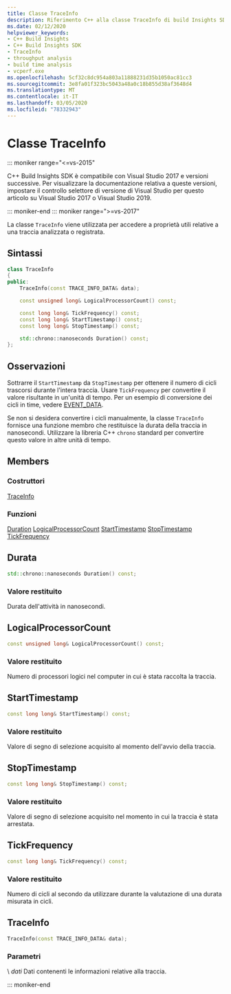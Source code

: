 ```yaml
---
title: Classe TraceInfo
description: Riferimento C++ alla classe TraceInfo di build Insights SDK.
ms.date: 02/12/2020
helpviewer_keywords:
- C++ Build Insights
- C++ Build Insights SDK
- TraceInfo
- throughput analysis
- build time analysis
- vcperf.exe
ms.openlocfilehash: 5cf32c8dc954a803a11888231d35b1050ac81cc3
ms.sourcegitcommit: 3e8fa01f323bc5043a48a0c18b855d38af3648d4
ms.translationtype: MT
ms.contentlocale: it-IT
ms.lasthandoff: 03/05/2020
ms.locfileid: "78332943"
---
```

# <a name="traceinfo-class"></a>Classe TraceInfo

::: moniker range="<=vs-2015"

C++ Build Insights SDK è compatibile con Visual Studio 2017 e versioni successive. Per visualizzare la documentazione relativa a queste versioni, impostare il controllo selettore di versione di Visual Studio per questo articolo su Visual Studio 2017 o Visual Studio 2019.

::: moniker-end
::: moniker range=">=vs-2017"

La classe `TraceInfo` viene utilizzata per accedere a proprietà utili relative a una traccia analizzata o registrata.

## <a name="syntax"></a>Sintassi

```cpp
class TraceInfo
{
public:
    TraceInfo(const TRACE_INFO_DATA& data);

    const unsigned long& LogicalProcessorCount() const;

    const long long& TickFrequency() const;
    const long long& StartTimestamp() const;
    const long long& StopTimestamp() const;

    std::chrono::nanoseconds Duration() const;
};
```

## <a name="remarks"></a>Osservazioni

Sottrarre il `StartTimestamp` da `StopTimestamp` per ottenere il numero di cicli trascorsi durante l'intera traccia. Usare `TickFrequency` per convertire il valore risultante in un'unità di tempo. Per un esempio di conversione dei cicli in time, vedere [EVENT_DATA](../c-event-data-types/event-data-struct.md).

Se non si desidera convertire i cicli manualmente, la classe `TraceInfo` fornisce una funzione membro che restituisce la durata della traccia in nanosecondi. Utilizzare la libreria C++ `chrono` standard per convertire questo valore in altre unità di tempo.

## <a name="members"></a>Members

### <a name="constructors"></a>Costruttori

[TraceInfo](#trace-info)

### <a name="functions"></a>Funzioni

[Duration](#duration)
[LogicalProcessorCount](#logical-processor-count)
[StartTimestamp](#start-timestamp)
[StopTimestamp](#stop-timestamp)
[TickFrequency](#tick-frequency)

## <a name="duration"></a>Durata

```cpp
std::chrono::nanoseconds Duration() const;
```

### <a name="return-value"></a>Valore restituito

Durata dell'attività in nanosecondi.

## <a name="logical-processor-count"></a>LogicalProcessorCount

```cpp
const unsigned long& LogicalProcessorCount() const;
```

### <a name="return-value"></a>Valore restituito

Numero di processori logici nel computer in cui è stata raccolta la traccia.

## <a name="start-timestamp"></a>StartTimestamp

```cpp
const long long& StartTimestamp() const;
```

### <a name="return-value"></a>Valore restituito

Valore di segno di selezione acquisito al momento dell'avvio della traccia.

## <a name="stop-timestamp"></a>StopTimestamp

```cpp
const long long& StopTimestamp() const;
```

### <a name="return-value"></a>Valore restituito

Valore di segno di selezione acquisito nel momento in cui la traccia è stata arrestata.

## <a name="tick-frequency"></a>TickFrequency

```cpp
const long long& TickFrequency() const;
```

### <a name="return-value"></a>Valore restituito

Numero di cicli al secondo da utilizzare durante la valutazione di una durata misurata in cicli.

## <a name="trace-info"></a>TraceInfo

```cpp
TraceInfo(const TRACE_INFO_DATA& data);
```

### <a name="parameters"></a>Parametri

\ *dati*
Dati contenenti le informazioni relative alla traccia.

::: moniker-end
